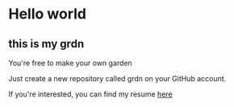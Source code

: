 # Hello world

## this is my grdn


You're free to make your own garden

Just create a new repository called grdn on your GitHub account.

If you're interested, you can find my resume [here](/lythandas/resume.md)
